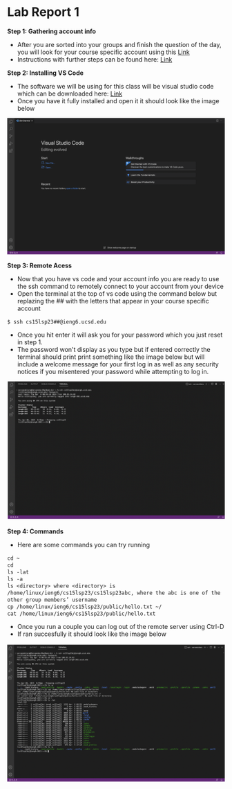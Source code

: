 # Lab Report 1
**Step 1: Gathering account info**
- After you are sorted into your groups and finish the question of the day, you will look for your course specific account using this [Link](https://sdacs.ucsd.edu/~icc/index.php)
- Instructions with further steps can be found here: [Link](https://drive.google.com/file/d/17IDZn8Qq7Q0RkYMxdiIR0o6HJ3B5YqSW/view)

**Step 2: Installing VS Code**
- The software we will be using for this class will be visual studio code which can be downloaded here: [Link](https://code.visualstudio.com/)
- Once you have it fully installed and open it it should look like the image below

![Image](vscode.png)

**Step 3: Remote Acess**
- Now that you have vs code and your account info you are ready to use the ssh command to remotely connect to your account from your device
- Open the terminal at the top of vs code using the command below but replazing the ## with the letters that appear in your course specific account
```
$ ssh cs15lsp23##@ieng6.ucsd.edu
```
- Once you hit enter it will ask you for your password which you just reset in step 1.
- The password won't display as you type but if entered correctly the terminal should print print something like the image below but will include a welcome message for your first log in as well as any security notices if you misentered your password while attempting to log in.

![Image](remoteaccess.png)

**Step 4: Commands**
- Here are some commands you can try running
```
cd ~
cd
ls -lat
ls -a
ls <directory> where <directory> is /home/linux/ieng6/cs15lsp23/cs15lsp23abc, where the abc is one of the other group members’ username
cp /home/linux/ieng6/cs15lsp23/public/hello.txt ~/
cat /home/linux/ieng6/cs15lsp23/public/hello.txt
```
- Once you run a couple you can log out of the remote server using Ctrl-D
- If ran succesfully it should look like the image below

![Image](commands.png)
